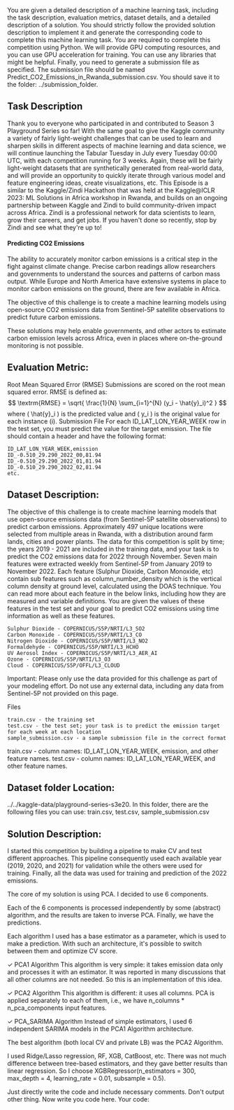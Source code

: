 You are given a detailed description of a machine learning task, including the task description, evaluation metrics, dataset details, and a detailed description of a solution.
You should strictly follow the provided solution description to implement it and generate the corresponding code to complete this machine learning task.
You are required to complete this competition using Python. We will provide GPU computing resources, and you can use GPU acceleration for training.
You can use any libraries that might be helpful.
Finally, you need to generate a submission file as specified. The submission file should be named Predict_CO2_Emissions_in_Rwanda_submission.csv. You should save it to the folder: ../submission_folder.

## Task Description
Thank you to everyone who participated in and contributed to Season 3 Playground Series so far! 
With the same goal to give the Kaggle community a variety of fairly light-weight challenges that can be used to learn and sharpen skills in different aspects of machine learning and data science, we will continue launching the Tabular Tuesday in July every Tuesday 00:00 UTC, with each competition running for 3 weeks. Again, these will be fairly light-weight datasets that are synthetically generated from real-world data, and will provide an opportunity to quickly iterate through various model and feature engineering ideas, create visualizations, etc. 
This Episode is a similar to the Kaggle/Zindi Hackathon that was held at the Kaggle@ICLR 2023: ML Solutions in Africa workshop in Rwanda, and builds on an ongoing partnership between Kaggle and Zindi to build community-driven impact across Africa. Zindi is a professional network for data scientists to learn, grow their careers, and get jobs. If you haven't done so recently, stop by Zindi and see what they're up to!

#### Predicting CO2 Emissions
The ability to accurately monitor carbon emissions is a critical step in the fight against climate change. Precise carbon readings allow researchers and governments to understand the sources and patterns of carbon mass output. While Europe and North America have extensive systems in place to monitor carbon emissions on the ground, there are few available in Africa. 

The objective of this challenge is to create a machine learning models using open-source CO2 emissions data from Sentinel-5P satellite observations to predict future carbon emissions.

These solutions may help enable governments, and other actors to estimate carbon emission levels across Africa, even in places where on-the-ground monitoring is not possible.


##  Evaluation Metric:
Root Mean Squared Error (RMSE)
Submissions are scored on the root mean squared error. RMSE is defined as:
$$
\textrm{RMSE} =  \sqrt{ \frac{1}{N} \sum_{i=1}^{N} (y_i - \hat{y}_i)^2 }
$$
where \( \hat{y}_i \) is the predicted value and \( y_i \) is the original value for each instance \(i\).
Submission File
For each ID_LAT_LON_YEAR_WEEK row in the test set, you must predict the value for the target emission. The file should contain a header and have the following format:

    ID_LAT_LON_YEAR_WEEK,emission
    ID_-0.510_29.290_2022_00,81.94
    ID_-0.510_29.290_2022_01,81.94
    ID_-0.510_29.290_2022_02,81.94
    etc.


##  Dataset Description:
The objective of this challenge is to create machine learning models that use open-source emissions data (from Sentinel-5P satellite observations) to predict carbon emissions.
Approximately 497 unique locations were selected from multiple areas in Rwanda, with a distribution around farm lands, cities and power plants. The data for this competition is split by time; the years 2019 - 2021 are included in the training data, and your task is to predict the CO2 emissions data for 2022 through November.
Seven main features were extracted weekly from Sentinel-5P from January 2019 to November 2022. Each feature (Sulphur Dioxide, Carbon Monoxide, etc) contain sub features such as column_number_density which is the vertical column density at ground level, calculated using the DOAS technique. You can read more about each feature in the below links, including how they are measured and variable definitions. You are given the values of these features in the test set and your goal to predict CO2 emissions using time information as well as these features.

    Sulphur Dioxide - COPERNICUS/S5P/NRTI/L3_SO2
    Carbon Monoxide - COPERNICUS/S5P/NRTI/L3_CO
    Nitrogen Dioxide - COPERNICUS/S5P/NRTI/L3_NO2
    Formaldehyde - COPERNICUS/S5P/NRTI/L3_HCHO
    UV Aerosol Index - COPERNICUS/S5P/NRTI/L3_AER_AI
    Ozone - COPERNICUS/S5P/NRTI/L3_O3
    Cloud - COPERNICUS/S5P/OFFL/L3_CLOUD

Important: Please only use the data provided for this challenge as part of your modeling effort. Do not use any external data, including any data from Sentinel-5P not provided on this page.

Files

    train.csv - the training set
    test.csv - the test set; your task is to predict the emission target for each week at each location
    sample_submission.csv - a sample submission file in the correct format

train.csv - column names: ID_LAT_LON_YEAR_WEEK, emission, and other feature names. 
test.csv - column names: ID_LAT_LON_YEAR_WEEK, and other feature names. 

## Dataset folder Location: 
../../kaggle-data/playground-series-s3e20. In this folder, there are the following files you can use: train.csv, test.csv, sample_submission.csv

## Solution Description:
I started this competition by building a pipeline to make CV and test different approaches. This pipeline consequently used each available year (2019, 2020, and 2021) for validation while the others were used for training. Finally, all the data was used for training and prediction of the 2022 emissions.

The core of my solution is using PCA. I decided to use 6 components.

Each of the 6 components is processed independently by some (abstract) algorithm, and the results are taken to inverse PCA. Finally, we have the predictions.

Each algorithm I used has a base estimator as a parameter, which is used to make a prediction. With such an architecture, it's possible to switch between them and optimize CV score.

✓ PCA1 Algorithm
This algorithm is very simple: it takes emission data only and processes it with an estimator. It was reported in many discussions that all other columns are not needed. So this is an implementation of this idea.

✓ PCA2 Algorithm
This algorithm is different: it uses all columns. PCA is applied separately to each of them, i.e., we have n_columns * n_pca_components input features.

✓ PCA_SARIMA Algorithm
Instead of simple estimators, I used 6 independent SARIMA models in the PCA1 Algorithm architecture.

The best algorithm (both local CV and private LB) was the PCA2 Algorithm.

I used Ridge/Lasso regression, RF, XGB, CatBoost, etc. There was not much difference between tree-based estimators, and they gave better results than linear regression. So I choose XGBRegressor(n_estimators = 300, max_depth = 4, learning_rate = 0.01, subsample = 0.5).




Just directly write the code and include necessary comments. Don't output other thing. Now write you code here. 
Your code: